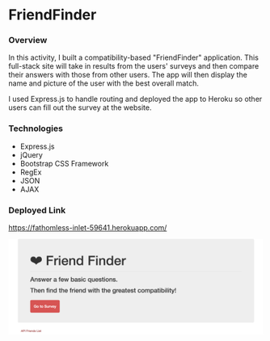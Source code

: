 # FriendFinder

### Overview

In this activity, I built a compatibility-based "FriendFinder" application. This full-stack site will take in results from the users' surveys and then compare their answers with those from other users. The app will then display the name and picture of the user with the best overall match. 

I used Express.js to handle routing and deployed the app to Heroku so other users can fill out the survey at the website.

### Technologies

* Express.js
* jQuery
* Bootstrap CSS Framework
* RegEx
* JSON
* AJAX

### Deployed Link

https://fathomless-inlet-59641.herokuapp.com/

![FriendFinder](friendfinder.png)
